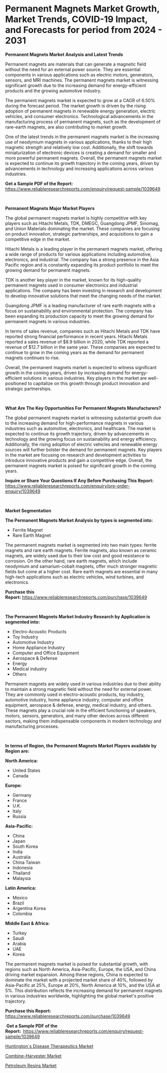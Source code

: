 <p><h1>Permanent Magnets Market Growth, Market Trends, COVID-19 Impact, and Forecasts for period from 2024 - 2031</h1></p><p><strong>Permanent Magnets Market Analysis and Latest Trends</strong></p>
<p><p>Permanent magnets are materials that can generate a magnetic field without the need for an external power source. They are essential components in various applications such as electric motors, generators, sensors, and MRI machines. The permanent magnets market is witnessing significant growth due to the increasing demand for energy-efficient products and the growing automotive industry.</p><p>The permanent magnets market is expected to grow at a CAGR of 6.50% during the forecast period. The market growth is driven by the rising adoption of permanent magnets in renewable energy generation, electric vehicles, and consumer electronics. Technological advancements in the manufacturing process of permanent magnets, such as the development of rare-earth magnets, are also contributing to market growth.</p><p>One of the latest trends in the permanent magnets market is the increasing use of neodymium magnets in various applications, thanks to their high magnetic strength and relatively low cost. Additionally, the shift towards miniaturization of electronic devices is creating a demand for smaller and more powerful permanent magnets. Overall, the permanent magnets market is expected to continue its growth trajectory in the coming years, driven by advancements in technology and increasing applications across various industries.</p></p>
<p><strong>Get a Sample PDF of the Report:&nbsp;</strong> <a href="https://www.reliableresearchreports.com/enquiry/request-sample/1039649">https://www.reliableresearchreports.com/enquiry/request-sample/1039649</a></p>
<p>&nbsp;</p>
<p><strong>Permanent Magnets Major Market Players</strong></p>
<p><p>The global permanent magnets market is highly competitive with key players such as Hitachi Metals, TDK, DMEGC, Guangdong JPMF, Sinomag, and Union Materials dominating the market. These companies are focusing on product innovation, strategic partnerships, and acquisitions to gain a competitive edge in the market.</p><p>Hitachi Metals is a leading player in the permanent magnets market, offering a wide range of products for various applications including automotive, electronics, and industrial. The company has a strong presence in the Asia Pacific region and is constantly expanding its product portfolio to meet the growing demand for permanent magnets.</p><p>TDK is another key player in the market, known for its high-quality permanent magnets used in consumer electronics and industrial applications. The company has been investing in research and development to develop innovative solutions that meet the changing needs of the market.</p><p>Guangdong JPMF is a leading manufacturer of rare earth magnets with a focus on sustainability and environmental protection. The company has been expanding its production capacity to meet the growing demand for permanent magnets in various industries.</p><p>In terms of sales revenue, companies such as Hitachi Metals and TDK have reported strong financial performance in recent years. Hitachi Metals reported a sales revenue of $8.9 billion in 2020, while TDK reported a revenue of $12.7 billion in the same year. These companies are expected to continue to grow in the coming years as the demand for permanent magnets continues to rise.</p><p>Overall, the permanent magnets market is expected to witness significant growth in the coming years, driven by increasing demand for energy-efficient solutions in various industries. Key players in the market are well-positioned to capitalize on this growth through product innovation and strategic partnerships.</p></p>
<p>&nbsp;</p>
<p><strong>What Are The Key Opportunities For Permanent Magnets Manufacturers?</strong></p>
<p><p>The global permanent magnets market is witnessing substantial growth due to the increasing demand for high-performance magnets in various industries such as automotive, electronics, and healthcare. The market is expected to continue its growth trajectory, driven by advancements in technology and the growing focus on sustainability and energy efficiency. Additionally, the rising adoption of electric vehicles and renewable energy sources will further bolster the demand for permanent magnets. Key players in the market are focusing on research and development activities to introduce innovative products and gain a competitive edge. Overall, the permanent magnets market is poised for significant growth in the coming years.</p></p>
<p><strong>Inquire or Share Your Questions If Any Before Purchasing This Report:</strong> <a href="https://www.reliableresearchreports.com/enquiry/pre-order-enquiry/1039649">https://www.reliableresearchreports.com/enquiry/pre-order-enquiry/1039649</a></p>
<p>&nbsp;</p>
<p><strong>Market Segmentation</strong></p>
<p><strong>The Permanent Magnets Market Analysis by types is segmented into:</strong></p>
<p><ul><li>Ferrite Magnet</li><li>Rare Earth Magnet</li></ul></p>
<p><p>The permanent magnets market is segmented into two main types: ferrite magnets and rare earth magnets. Ferrite magnets, also known as ceramic magnets, are widely used due to their low cost and good resistance to corrosion. On the other hand, rare earth magnets, which include neodymium and samarium-cobalt magnets, offer much stronger magnetic fields but come at a higher cost. Rare earth magnets are essential in many high-tech applications such as electric vehicles, wind turbines, and electronics.</p></p>
<p><strong>Purchase this Report:&nbsp;</strong><a href="https://www.reliableresearchreports.com/purchase/1039649">https://www.reliableresearchreports.com/purchase/1039649</a></p>
<p>&nbsp;</p>
<p><strong>The Permanent Magnets Market Industry Research by Application is segmented into:</strong></p>
<p><ul><li>Electro-Acoustic Products</li><li>Toy Industry</li><li>Automotive Industry</li><li>Home Appliance Industry</li><li>Computer and Office Equipment</li><li>Aerospace & Defense</li><li>Energy</li><li>Medical industry</li><li>Others</li></ul></p>
<p><p>Permanent magnets are widely used in various industries due to their ability to maintain a strong magnetic field without the need for external power. They are commonly used in electro-acoustic products, toy industry, automotive industry, home appliance industry, computer and office equipment, aerospace & defense, energy, medical industry, and others. These magnets play a crucial role in the efficient functioning of speakers, motors, sensors, generators, and many other devices across different sectors, making them indispensable components in modern technology and manufacturing processes.</p></p>
<p>&nbsp;</p>
<p><strong>In terms of Region, the Permanent Magnets Market Players available by Region are:</strong></p>
<p>
    <p> <strong> North America: </strong>
        <ul>
            <li>United States</li>
            <li>Canada</li>
        </ul>
        </p> 
    <p> <strong> Europe: </strong>
        <ul>
            <li>Germany</li>
            <li>France</li>
            <li>U.K.</li>
            <li>Italy</li>
            <li>Russia</li>
        </ul>
        </p> 
    <p> <strong> Asia-Pacific: </strong>
        <ul>
            <li>China</li>
            <li>Japan</li>
            <li>South Korea</li>
            <li>India</li>
            <li>Australia</li>
            <li>China Taiwan</li>
            <li>Indonesia</li>
            <li>Thailand</li>
            <li>Malaysia</li>
        </ul>
        </p> 
    <p> <strong> Latin America: </strong>
        <ul>
            <li>Mexico</li>
            <li>Brazil</li>
            <li>Argentina Korea</li>
            <li>Colombia</li>
        </ul>
        </p> 
    <p> <strong> Middle East & Africa: </strong>
        <ul>
            <li>Turkey</li>
            <li>Saudi</li>
            <li>Arabia</li>
            <li>UAE</li>
            <li>Korea</li>
        </ul>
    </p>
    </p>
<p><p>The permanent magnets market is poised for substantial growth, with regions such as North America, Asia-Pacific, Europe, the USA, and China driving market expansion. Among these regions, China is expected to dominate the market with a projected market share of 40%, followed by Asia-Pacific at 25%, Europe at 20%, North America at 10%, and the USA at 5%. This distribution reflects the increasing demand for permanent magnets in various industries worldwide, highlighting the global market's positive trajectory.</p></p>
<p><strong>Purchase this Report: </strong><a href="https://www.reliableresearchreports.com/purchase/1039649">https://www.reliableresearchreports.com/purchase/1039649</a></p>
<p>&nbsp;<strong>Get a Sample PDF of the Report:&nbsp;&nbsp;</strong><a href="https://www.reliableresearchreports.com/enquiry/request-sample/1039649">https://www.reliableresearchreports.com/enquiry/request-sample/1039649</a></p>
<p><strong></strong></p>
<p><p><a href="https://view.publitas.com/reportprime-1/huntingtons-disease-therapeutics-market-size-2023-2030-global-industrial-analysis-key-geographical-regions-market-share-top-key-players-product-types-and-forecast-research-report/">Huntington`s Disease Therapeutics Market</a></p><p><a href="https://view.publitas.com/reportprime-1/combine-harvester-market-analysis-and-market-size-global-industry-overview-market-segmentation-and-forecast-2023-to-2030/">Combine-Harvester Market</a></p><p><a href="https://view.publitas.com/reportprime-1/petroleum-resins-market-research-report-forecasted-for-period-from-2023-2030-by-market-type-market-application-and-region/">Petroleum Resins Market</a></p></p>